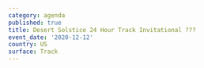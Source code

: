```yaml
---
category: agenda
published: true
title: Desert Solstice 24 Hour Track Invitational ???
event_date: '2020-12-12'
country: US
surface: Track
---
```

